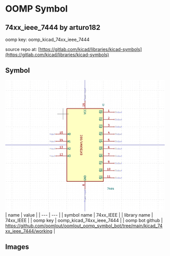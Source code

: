 # OOMP Symbol  
## 74xx_ieee_7444  by arturo182  
  
oomp key: oomp_kicad_74xx_ieee_7444  
  
source repo at: [https://gitlab.com/kicad/libraries/kicad-symbols](https://gitlab.com/kicad/libraries/kicad-symbols)  
## Symbol  
  
[![working.png](working_600.png)](working.png)  
| name | value | 
| --- | --- | 
| symbol name | 74xx_IEEE | 
| library name | 74xx_IEEE | 
| oomp key | oomp_kicad_74xx_ieee_7444 | 
| oomp bot github | https://github.com/oomlout/oomlout_oomp_symbol_bot/tree/main/kicad_74xx_ieee_7444/working | 
## Images  
